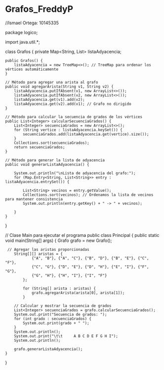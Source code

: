 # Grafos_FreddyP
//Ismael Ortega: 10145335

package logico;

import java.util.*;

class Grafos {
    private Map<String, List<String>> listaAdyacencia;

    public Grafos() {
        listaAdyacencia = new TreeMap<>(); // TreeMap para ordenar los vértices automáticamente
    }

    // Método para agregar una arista al grafo
    public void agregarArista(String v1, String v2) {
        listaAdyacencia.putIfAbsent(v1, new ArrayList<>());
        listaAdyacencia.putIfAbsent(v2, new ArrayList<>());
        listaAdyacencia.get(v1).add(v2);
        listaAdyacencia.get(v2).add(v1); // Grafo no dirigido
    }
 
    // Método para calcular la secuencia de grados de los vértices
    public List<Integer> calcularSecuenciaGrados() {
        List<Integer> secuenciaGrados = new ArrayList<>();
        for (String vertice : listaAdyacencia.keySet()) {
            secuenciaGrados.add(listaAdyacencia.get(vertice).size());
        }
        Collections.sort(secuenciaGrados);
        return secuenciaGrados;
    }

    // Método para generar la lista de adyacencia
    public void generarListaAdyacencia() {
    	
        System.out.println("\nLista de adyacencia del grafo:");
        for (Map.Entry<String, List<String>> entry : listaAdyacencia.entrySet()) {
        	
            List<String> vecinos = entry.getValue();
            Collections.sort(vecinos); // Ordenamos la lista de vecinos para mantener consistencia
            System.out.println(entry.getKey() + " -> " + vecinos);
            
        }
    }
}

// Clase Main para ejecutar el programa
public class Principal {
    public static void main(String[] args) {
        Grafo grafo = new Grafo();

     // Agregar las aristas proporcionadas
        String[][] aristas = {
                {"A", "B"}, {"A", "C"}, {"B", "D"}, {"B", "E"}, {"C", "F"},
                {"C", "G"}, {"D", "E"}, {"D", "H"}, {"E", "I"}, {"F", "G"},
                {"G", "H"}, {"H", "I"}, {"I", "F"}
            };

            for (String[] arista : aristas) {
                grafo.agregarArista(arista[0], arista[1]);
            }

        // Calcular y mostrar la secuencia de grados
        List<Integer> secuenciaGrados = grafo.calcularSecuenciaGrados();
        System.out.print("Secuencia de grados: ");
        for (int grado : secuenciaGrados) {
            System.out.print(grado + " ");
        }
        System.out.println();
        System.out.print("\t\t     A B C D E F G H I");
        System.out.println();

        grafo.generarListaAdyacencia();
    }
}
